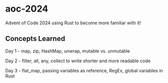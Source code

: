 # aoc-2024
Advent of Code 2024 using Rust to become more familiar with it!

## Concepts Learned
Day 1 - map, zip, HashMap, unwrap, mutable vs. unmutable

Day 2 - filter, all, any, collect to write shorter and more readable code

Day 3 - flat_map, passing variables as reference, RegEx, global variables in Rust
